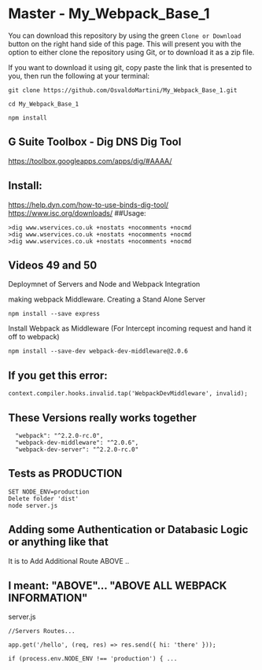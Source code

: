 # Master - My_Webpack_Base_1

You can download this repository by using the green `Clone or Download` button on the right hand side of this page. This will present you with the option to either clone the repository using Git, or to download it as a zip file.

If you want to download it using git, copy paste the link that is presented to you, then run the following at your terminal:

```
git clone https://github.com/OsvaldoMartini/My_Webpack_Base_1.git

cd My_Webpack_Base_1

npm install
```

## G Suite Toolbox - Dig DNS Dig Tool

https://toolbox.googleapps.com/apps/dig/#AAAA/

## Install:

https://help.dyn.com/how-to-use-binds-dig-tool/
https://www.isc.org/downloads/
##Usage:

```
>dig www.wservices.co.uk +nostats +nocomments +nocmd
>dig www.wservices.co.uk +nostats +nocomments +nocmd
>dig www.wservices.co.uk +nostats +nocomments +nocmd
```

## Videos 49 and 50

Deploymnet of Servers and Node and Webpack Integration

making webpack Middleware.
Creating a Stand Alone Server

```
npm install --save express
```

Install Webpack as Middleware (For Intercept incoming request and hand it off to webpack)

```
npm install --save-dev webpack-dev-middleware@2.0.6
```

## If you get this error:

```
context.compiler.hooks.invalid.tap('WebpackDevMiddleware', invalid);
```

## These Versions really works together

```
  "webpack": "^2.2.0-rc.0",
  "webpack-dev-middleware": "^2.0.6",
  "webpack-dev-server": "^2.2.0-rc.0"
```

## Tests as PRODUCTION

```
SET NODE_ENV=production
Delete folder 'dist'
node server.js
```

## Adding some Authentication or Databasic Logic or anything like that

It is to Add Additional Route ABOVE ..

## I meant: "ABOVE"... "ABOVE ALL WEBPACK INFORMATION"

server.js

```
//Servers Routes...

app.get('/hello', (req, res) => res.send({ hi: 'there' }));

if (process.env.NODE_ENV !== 'production') { ...
```
